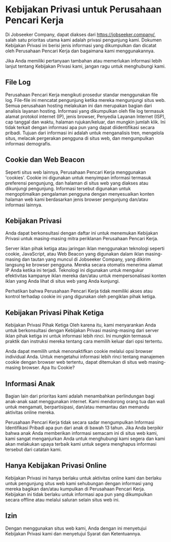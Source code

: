 # Kebijakan Privasi untuk Perusahaan Pencari Kerja

Di Jobseeker Company, dapat diakses dari https://jobseeker.company/, salah satu prioritas utama kami adalah privasi pengunjung kami. Dokumen Kebijakan Privasi ini berisi jenis informasi yang dikumpulkan dan dicatat oleh Perusahaan Pencari Kerja dan bagaimana kami menggunakannya.

Jika Anda memiliki pertanyaan tambahan atau memerlukan informasi lebih lanjut tentang Kebijakan Privasi kami, jangan ragu untuk menghubungi kami.

## File Log

Perusahaan Pencari Kerja mengikuti prosedur standar menggunakan file log. File-file ini mencatat pengunjung ketika mereka mengunjungi situs web. Semua perusahaan hosting melakukan ini dan merupakan bagian dari analisis layanan hosting. Informasi yang dikumpulkan oleh file log termasuk alamat protokol internet (IP), jenis browser, Penyedia Layanan Internet (ISP), cap tanggal dan waktu, halaman rujukan/keluar, dan mungkin jumlah klik. Ini tidak terkait dengan informasi apa pun yang dapat diidentifikasi secara pribadi. Tujuan dari informasi ini adalah untuk menganalisis tren, mengelola situs, melacak pergerakan pengguna di situs web, dan mengumpulkan informasi demografis.

## Cookie dan Web Beacon

Seperti situs web lainnya, Perusahaan Pencari Kerja menggunakan 'cookies'. Cookie ini digunakan untuk menyimpan informasi termasuk preferensi pengunjung, dan halaman di situs web yang diakses atau dikunjungi pengunjung. Informasi tersebut digunakan untuk mengoptimalkan pengalaman pengguna dengan menyesuaikan konten halaman web kami berdasarkan jenis browser pengunjung dan/atau informasi lainnya.

## Kebijakan Privasi

Anda dapat berkonsultasi dengan daftar ini untuk menemukan Kebijakan Privasi untuk masing-masing mitra periklanan Perusahaan Pencari Kerja.

Server iklan pihak ketiga atau jaringan iklan menggunakan teknologi seperti cookie, JavaScript, atau Web Beacon yang digunakan dalam iklan masing-masing dan tautan yang muncul di Jobseeker Company, yang dikirim langsung ke browser pengguna. Mereka secara otomatis menerima alamat IP Anda ketika ini terjadi. Teknologi ini digunakan untuk mengukur efektivitas kampanye iklan mereka dan/atau untuk mempersonalisasi konten iklan yang Anda lihat di situs web yang Anda kunjungi.

Perhatikan bahwa Perusahaan Pencari Kerja tidak memiliki akses atau kontrol terhadap cookie ini yang digunakan oleh pengiklan pihak ketiga.

## Kebijakan Privasi Pihak Ketiga

Kebijakan Privasi Pihak Ketiga Oleh karena itu, kami menyarankan Anda untuk berkonsultasi dengan Kebijakan Privasi masing-masing dari server iklan pihak ketiga ini untuk informasi lebih rinci. Ini mungkin termasuk praktik dan instruksi mereka tentang cara memilih keluar dari opsi tertentu.

Anda dapat memilih untuk menonaktifkan cookie melalui opsi browser individual Anda. Untuk mengetahui informasi lebih rinci tentang manajemen cookie dengan browser web tertentu, dapat ditemukan di situs web masing-masing browser. Apa Itu Cookie?

## Informasi Anak

Bagian lain dari prioritas kami adalah menambahkan perlindungan bagi anak-anak saat menggunakan internet. Kami mendorong orang tua dan wali untuk mengamati, berpartisipasi, dan/atau memantau dan memandu aktivitas online mereka.

Perusahaan Pencari Kerja tidak secara sadar mengumpulkan Informasi Identifikasi Pribadi apa pun dari anak di bawah 13 tahun. Jika Anda berpikir bahwa anak Anda memberikan informasi semacam ini di situs web kami, kami sangat menganjurkan Anda untuk menghubungi kami segera dan kami akan melakukan upaya terbaik kami untuk segera menghapus informasi tersebut dari catatan kami.

## Hanya Kebijakan Privasi Online

Kebijakan Privasi ini hanya berlaku untuk aktivitas online kami dan berlaku untuk pengunjung situs web kami sehubungan dengan informasi yang mereka bagikan dan/atau kumpulkan di Perusahaan Pencari Kerja. Kebijakan ini tidak berlaku untuk informasi apa pun yang dikumpulkan secara offline atau melalui saluran selain situs web ini.

## Izin

Dengan menggunakan situs web kami, Anda dengan ini menyetujui Kebijakan Privasi kami dan menyetujui Syarat dan Ketentuannya.
